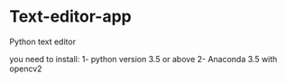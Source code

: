 # Text-editor-app
Python text editor

you need to install:
1- python version 3.5 or above
2- Anaconda 3.5 with opencv2
